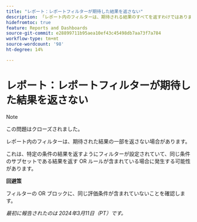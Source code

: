 ```yaml
---
title: "レポート：レポートフィルターが期待した結果を返さない"
description: 「レポート内のフィルターは、期待される結果のすべてを返すわけではありません。 回避策はあります。」
hidefromtoc: true
feature: Reports and Dashboards
source-git-commit: e28899711b95aea10ef43c45498db7aa73f7a784
workflow-type: tm+mt
source-wordcount: '98'
ht-degree: 14%

---
```



# レポート：レポートフィルターが期待した結果を返さない

>[!NOTE]
>
>この問題はクローズされました。

レポート内のフィルターは、期待された結果の一部を返さない場合があります。

これは、特定の条件の結果を返すようにフィルターが設定されていて、同じ条件のサブセットである結果を返す OR ルールが含まれている場合に発生する可能性があります。

**回避策**

フィルターの OR ブロックに、同じ評価条件が含まれていないことを確認します。

_最初に報告されたのは 2024年3月11日（PT）です。_
